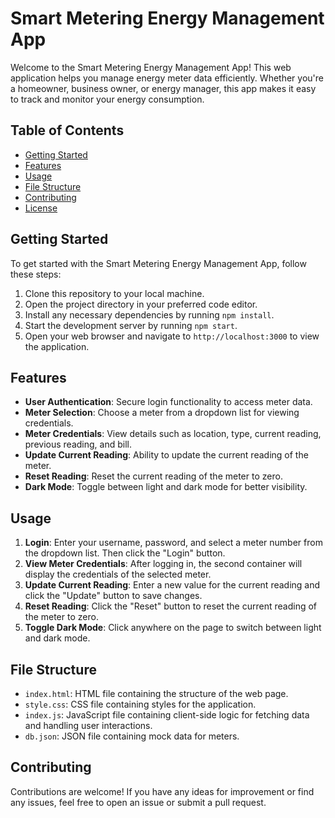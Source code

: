 # Smart Metering Energy Management App

Welcome to the Smart Metering Energy Management App! This web application helps you manage energy meter data efficiently. Whether you're a homeowner, business owner, or energy manager, this app makes it easy to track and monitor your energy consumption.

## Table of Contents

- [Getting Started](#getting-started)
- [Features](#features)
- [Usage](#usage)
- [File Structure](#file-structure)
- [Contributing](#contributing)
- [License](#license)

## Getting Started

To get started with the Smart Metering Energy Management App, follow these steps:

1. Clone this repository to your local machine.
2. Open the project directory in your preferred code editor.
3. Install any necessary dependencies by running `npm install`.
4. Start the development server by running `npm start`.
5. Open your web browser and navigate to `http://localhost:3000` to view the application.

## Features

- **User Authentication**: Secure login functionality to access meter data.
- **Meter Selection**: Choose a meter from a dropdown list for viewing credentials.
- **Meter Credentials**: View details such as location, type, current reading, previous reading, and bill.
- **Update Current Reading**: Ability to update the current reading of the meter.
- **Reset Reading**: Reset the current reading of the meter to zero.
- **Dark Mode**: Toggle between light and dark mode for better visibility.

## Usage

1. **Login**: Enter your username, password, and select a meter number from the dropdown list. Then click the "Login" button.
2. **View Meter Credentials**: After logging in, the second container will display the credentials of the selected meter.
3. **Update Current Reading**: Enter a new value for the current reading and click the "Update" button to save changes.
4. **Reset Reading**: Click the "Reset" button to reset the current reading of the meter to zero.
5. **Toggle Dark Mode**: Click anywhere on the page to switch between light and dark mode.

## File Structure

- `index.html`: HTML file containing the structure of the web page.
- `style.css`: CSS file containing styles for the application.
- `index.js`: JavaScript file containing client-side logic for fetching data and handling user interactions.
- `db.json`: JSON file containing mock data for meters.

## Contributing

Contributions are welcome! If you have any ideas for improvement or find any issues, feel free to open an issue or submit a pull request.

